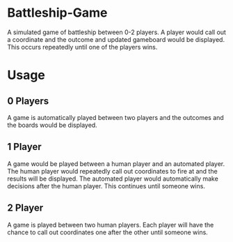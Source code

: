 # Battleship-Game
A simulated game of battleship between 0-2 players.  A player would call out a coordinate and the outcome and updated gameboard would be displayed.  This occurs repeatedly until one of the players wins.

# Usage

## 0 Players

A game is automatically played between two players and the outcomes and the boards would be displayed.

## 1 Player

A game would be played between a human player and an automated player.  The human player would repeatedly call out coordinates to fire at and the results will be displayed.  The automated player would automatically make decisions after the human player.  This continues until someone wins.

## 2 Player

A game is played between two human players.  Each player will have the chance to call out coordinates one after the other until someone wins.
